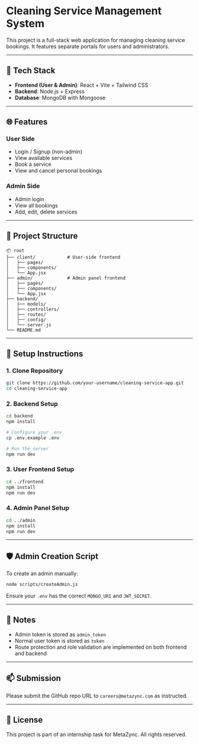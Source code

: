 # Cleaning Service Management System

This project is a full-stack web application for managing cleaning service bookings. It features separate portals for users and administrators.

---

## 🔧 Tech Stack

* **Frontend (User & Admin)**: React + Vite + Tailwind CSS
* **Backend**: Node.js + Express
* **Database**: MongoDB with Mongoose

---

## 🌐 Features

### User Side

* Login / Signup (non-admin)
* View available services
* Book a service
* View and cancel personal bookings

### Admin Side

* Admin login
* View all bookings
* Add, edit, delete services

---

## 📁 Project Structure

```
📦 root
├── client/            # User-side frontend
│   ├── pages/
│   ├── components/
│   └── App.jsx
├── admin/             # Admin panel frontend
│   ├── pages/
│   ├── components/
│   └── App.jsx
├── backend/
│   ├── models/
│   ├── controllers/
│   ├── routes/
│   ├── config/
│   └── server.js
└── README.md
```

---

## 🚀 Setup Instructions

### 1. Clone Repository

```bash
git clone https://github.com/your-username/cleaning-service-app.git
cd cleaning-service-app
```

### 2. Backend Setup

```bash
cd backend
npm install

# Configure your .env
cp .env.example .env

# Run the server
npm run dev
```

### 3. User Frontend Setup

```bash
cd ../frontend
npm install
npm run dev
```

### 4. Admin Panel Setup

```bash
cd ../admin
npm install
npm run dev
```

---

## 🛡️ Admin Creation Script

To create an admin manually:

```bash
node scripts/createAdmin.js
```

Ensure your `.env` has the correct `MONGO_URI` and `JWT_SECRET`.

---

## 📌 Notes

* Admin token is stored as `admin_token`
* Normal user token is stored as `token`
* Route protection and role validation are implemented on both frontend and backend

---

## 📫 Submission

Please submit the GitHub repo URL to `careers@metazync.com` as instructed.

---

## 📃 License

This project is part of an internship task for MetaZync. All rights reserved.
